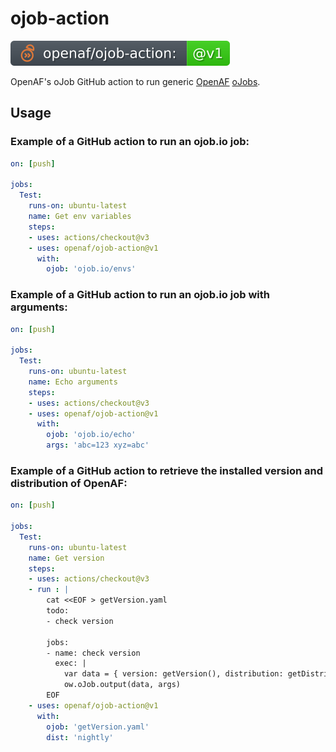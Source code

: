 # ojob-action

![version](.github/ojobs/version.svg)

OpenAF's oJob GitHub action to run generic [OpenAF](https://docs.openaf.io) [oJobs](https://docs.openaf.io/docs/concepts/oJob.html).

## Usage

### Example of a GitHub action to run an ojob.io job:

````yaml
on: [push]

jobs:
  Test:
    runs-on: ubuntu-latest
    name: Get env variables
    steps:
    - uses: actions/checkout@v3
    - uses: openaf/ojob-action@v1
      with:
        ojob: 'ojob.io/envs'
````

### Example of a GitHub action to run an ojob.io job with arguments:

````yaml
on: [push]

jobs:
  Test:
    runs-on: ubuntu-latest
    name: Echo arguments
    steps:
    - uses: actions/checkout@v3
    - uses: openaf/ojob-action@v1
      with:
        ojob: 'ojob.io/echo'
        args: 'abc=123 xyz=abc'
````

### Example of a GitHub action to retrieve the installed version and distribution of OpenAF:

````yaml
on: [push]

jobs:
  Test:
    runs-on: ubuntu-latest
    name: Get version
    steps:
    - uses: actions/checkout@v3
    - run : |
        cat <<EOF > getVersion.yaml
        todo:
        - check version
        
        jobs:
        - name: check version
          exec: |
            var data = { version: getVersion(), distribution: getDistribution() }
            ow.oJob.output(data, args)
        EOF
    - uses: openaf/ojob-action@v1
      with:
        ojob: 'getVersion.yaml'
        dist: 'nightly'
````
